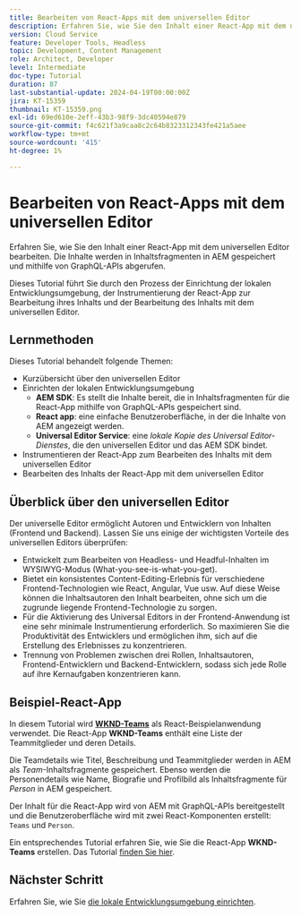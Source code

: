 ```yaml
---
title: Bearbeiten von React-Apps mit dem universellen Editor
description: Erfahren Sie, wie Sie den Inhalt einer React-App mit dem universellen Editor bearbeiten.
version: Cloud Service
feature: Developer Tools, Headless
topic: Development, Content Management
role: Architect, Developer
level: Intermediate
doc-type: Tutorial
duration: 87
last-substantial-update: 2024-04-19T00:00:00Z
jira: KT-15359
thumbnail: KT-15359.png
exl-id: 69ed610e-2eff-43b3-98f9-3dc40594e879
source-git-commit: f4c621f3a9caa8c2c64b8323312343fe421a5aee
workflow-type: tm+mt
source-wordcount: '415'
ht-degree: 1%

---
```


# Bearbeiten von React-Apps mit dem universellen Editor

Erfahren Sie, wie Sie den Inhalt einer React-App mit dem universellen Editor bearbeiten. Die Inhalte werden in Inhaltsfragmenten in AEM gespeichert und mithilfe von GraphQL-APIs abgerufen.

Dieses Tutorial führt Sie durch den Prozess der Einrichtung der lokalen Entwicklungsumgebung, der Instrumentierung der React-App zur Bearbeitung ihres Inhalts und der Bearbeitung des Inhalts mit dem universellen Editor.

## Lernmethoden

Dieses Tutorial behandelt folgende Themen:

- Kurzübersicht über den universellen Editor
- Einrichten der lokalen Entwicklungsumgebung
   - **AEM SDK**: Es stellt die Inhalte bereit, die in Inhaltsfragmenten für die React-App mithilfe von GraphQL-APIs gespeichert sind.
   - **React app**: eine einfache Benutzeroberfläche, in der die Inhalte von AEM angezeigt werden.
   - **Universal Editor Service**: eine _lokale Kopie des Universal Editor-Dienstes_, die den universellen Editor und das AEM SDK bindet.
- Instrumentieren der React-App zum Bearbeiten des Inhalts mit dem universellen Editor
- Bearbeiten des Inhalts der React-App mit dem universellen Editor


## Überblick über den universellen Editor

Der universelle Editor ermöglicht Autoren und Entwicklern von Inhalten (Frontend und Backend). Lassen Sie uns einige der wichtigsten Vorteile des universellen Editors überprüfen:

- Entwickelt zum Bearbeiten von Headless- und Headful-Inhalten im WYSIWYG-Modus (What-you-see-is-what-you-get).
- Bietet ein konsistentes Content-Editing-Erlebnis für verschiedene Frontend-Technologien wie React, Angular, Vue usw. Auf diese Weise können die Inhaltsautoren den Inhalt bearbeiten, ohne sich um die zugrunde liegende Frontend-Technologie zu sorgen.
- Für die Aktivierung des Universal Editors in der Frontend-Anwendung ist eine sehr minimale Instrumentierung erforderlich. So maximieren Sie die Produktivität des Entwicklers und ermöglichen ihm, sich auf die Erstellung des Erlebnisses zu konzentrieren.
- Trennung von Problemen zwischen drei Rollen, Inhaltsautoren, Frontend-Entwicklern und Backend-Entwicklern, sodass sich jede Rolle auf ihre Kernaufgaben konzentrieren kann.


## Beispiel-React-App

In diesem Tutorial wird [**WKND-Teams**](https://github.com/adobe/aem-guides-wknd-graphql/tree/main/basic-tutorial#react-app---basic-tutorial---teampersons) als React-Beispielanwendung verwendet. Die React-App **WKND-Teams** enthält eine Liste der Teammitglieder und deren Details.

Die Teamdetails wie Titel, Beschreibung und Teammitglieder werden in AEM als _Team_-Inhaltsfragmente gespeichert. Ebenso werden die Personendetails wie Name, Biografie und Profilbild als Inhaltsfragmente für _Person_ in AEM gespeichert.

Der Inhalt für die React-App wird von AEM mit GraphQL-APIs bereitgestellt und die Benutzeroberfläche wird mit zwei React-Komponenten erstellt: `Teams` und `Person`.

Ein entsprechendes Tutorial erfahren Sie, wie Sie die React-App **WKND-Teams** erstellen. Das Tutorial [finden Sie hier](https://experienceleague.adobe.com/en/docs/experience-manager-learn/getting-started-with-aem-headless/graphql/multi-step/overview).

## Nächster Schritt

Erfahren Sie, wie Sie [die lokale Entwicklungsumgebung einrichten](./local-development-setup.md).
